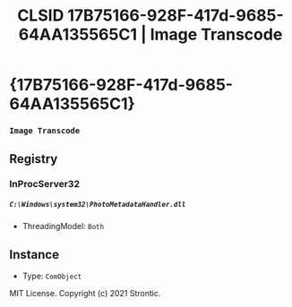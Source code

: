﻿---
title: "CLSID 17B75166-928F-417d-9685-64AA135565C1 | Image Transcode"
excerpt: What is COM-Object CLSID 17B75166-928F-417d-9685-64AA135565C1?
---

# {17B75166-928F-417d-9685-64AA135565C1}

### `Image Transcode`

## Registry


### InProcServer32

##### `C:\Windows\system32\PhotoMetadataHandler.dll`
* ThreadingModel: `Both`

## Instance

* Type: `ComObject`

MIT License. Copyright (c) 2021 Strontic.


